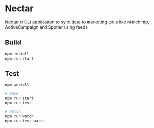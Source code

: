 # Nectar

Nectar is CLI application to sync data to marketing tools like Mailchimp, ActiveCampaign and Spotler using feeds.

## Build

```bash
npm install
npm run start
```

## Test

```bash
npm install

# Once
npm run start
npm run test

# Watch
npm run watch
npm run test-watch
```
